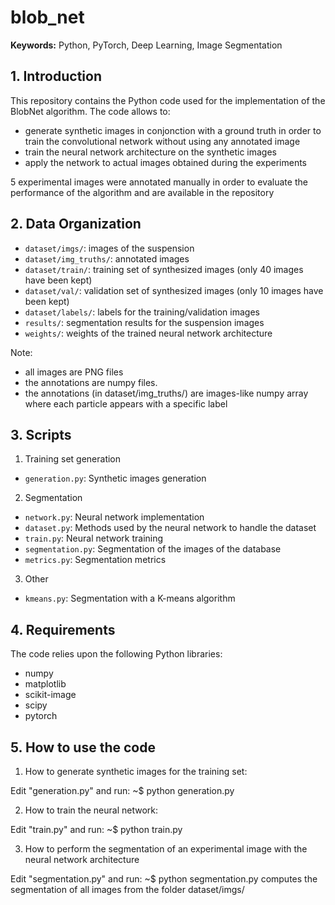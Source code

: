 # blob_net

**Keywords:** Python, PyTorch, Deep Learning, Image Segmentation

## 1. Introduction

This repository contains the Python code used for the implementation of the BlobNet algorithm. The code allows to:

- generate synthetic images in conjonction with a ground truth in order to train the convolutional network without using any annotated image
- train the neural network architecture on the synthetic images
- apply the network to actual images obtained during the experiments

5 experimental images were annotated manually in order to evaluate the performance of the algorithm and are available in the repository


## 2. Data Organization

- `dataset/imgs/`: images of the suspension 
- `dataset/img_truths/`: annotated images
- `dataset/train/`: training set of synthesized images (only 40 images have been kept)
- `dataset/val/`: validation set of synthesized images (only 10 images have been kept)
- `dataset/labels/`: labels for the training/validation images
- `results/`: segmentation results for the suspension images
- `weights/`: weights of the trained neural network architecture

Note:

- all images are PNG files
- the annotations are numpy files.
- the annotations (in dataset/img_truths/) are images-like numpy array where each particle appears with a specific label


## 3. Scripts

1. Training set generation

- `generation.py`: Synthetic images generation

2. Segmentation

- `network.py`: Neural network implementation
- `dataset.py`: Methods used by the neural network to handle the dataset
- `train.py`: Neural network training
- `segmentation.py`: Segmentation of the images of the database
- `metrics.py`: Segmentation metrics

3. Other

- `kmeans.py`: Segmentation with a K-means algorithm


## 4. Requirements

The code relies upon the following Python libraries:
- numpy
- matplotlib
- scikit-image
- scipy
- pytorch


## 5. How to use the code


1. How to generate synthetic images for the training set:

Edit "generation.py" and run:
~$ python generation.py

2. How to train the neural network:

Edit "train.py" and run:
~$ python train.py

3. How to perform the segmentation of an experimental image with the 
neural network architecture

Edit "segmentation.py" and run:
~$ python segmentation.py
computes the segmentation of all images from the folder dataset/imgs/




